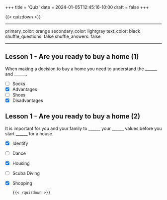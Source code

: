 +++
title = 'Quiz'
date = 2024-01-05T12:45:16-10:00
draft = false
+++

{{< quizdown >}}

---

primary_color: orange
secondary_color: lightgray
text_color: black
shuffle_questions: false
shuffle_answers: false

---

## Lesson 1 - Are you ready to buy a home (1)

When making a decision to buy a home you need to understand the \_\_\_\_\_\_ and \_\_\_\_\_\_.

- [ ] Socks
- [x] Advantages
- [ ] Shoes
- [x] Disadvantages

## Lesson 1 - Are you ready to buy a home (2)

It is important for you and your family to \_\_\_\_\_\_ your \_\_\_\_\_\_ values before you start \_\_\_\_\_\_
for a house.

- [x] Identify
- [ ] Dance
- [x] Housing
- [ ] Scuba Diving
- [x] Shopping

      {{< /quizdown >}}

